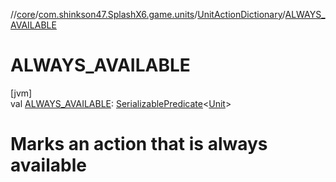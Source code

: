 //[core](../../../index.md)/[com.shinkson47.SplashX6.game.units](../index.md)/[UnitActionDictionary](index.md)/[ALWAYS_AVAILABLE](-a-l-w-a-y-s_-a-v-a-i-l-a-b-l-e.md)

# ALWAYS_AVAILABLE

[jvm]\
val [ALWAYS_AVAILABLE](-a-l-w-a-y-s_-a-v-a-i-l-a-b-l-e.md): [SerializablePredicate](../../com.shinkson47.SplashX6.utility/-serializable-predicate/index.md)&lt;[Unit](../-unit/index.md)&gt;

# Marks an action that is always available
